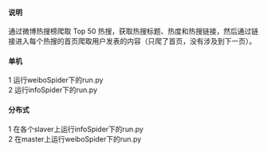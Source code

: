 #### 说明
通过微博热搜榜爬取 Top 50 热搜，获取热搜标题、热度和热搜链接，然后通过链接进入每个热搜的首页爬取用户发表的内容（只爬了首页，没有涉及到下一页）。

#### 单机
1 运行weiboSpider下的run.py<br>
2 运行infoSpider下的run.py

#### 分布式
1 在各个slaver上运行infoSpider下的run.py<br>
2 在master上运行weiboSpider下的run.py
